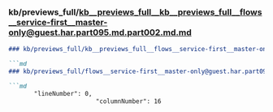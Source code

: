 ### kb/previews_full/kb__previews_full__kb__previews_full__flows__service-first__master-only@guest.har.part095.md.part002.md.md

```md
### kb/previews_full/kb__previews_full__flows__service-first__master-only@guest.har.part095.md.part002.md

```md
### kb/previews_full/flows__service-first__master-only@guest.har.part095.md (part 002)

```md
       "lineNumber": 0,
                        "columnNumber": 16
```

```

```

```
